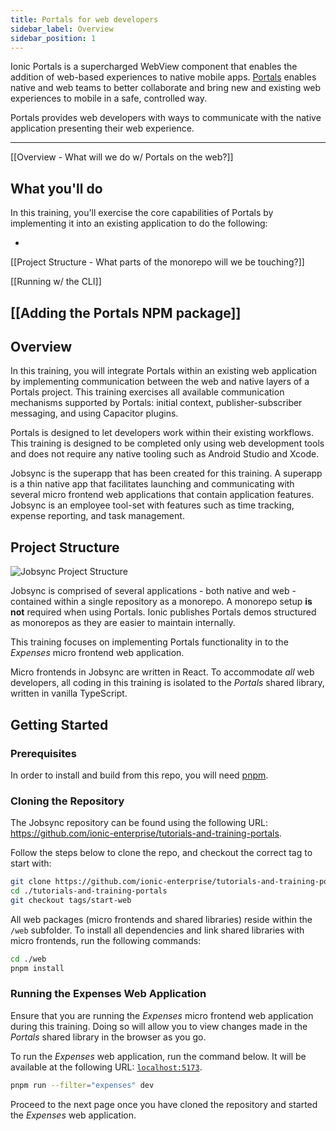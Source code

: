 ```yaml
---
title: Portals for web developers
sidebar_label: Overview
sidebar_position: 1
---
```


Ionic Portals is a supercharged WebView component that enables the addition of web-based experiences to native mobile apps. <a href="https://ionic.io/docs/portals" target="_blank">Portals</a> enables native and web teams to better collaborate and bring new and existing web experiences to mobile in a safe, controlled way.

Portals provides web developers with ways to communicate with the native application presenting their web experience.

---

[[Overview - What will we do w/ Portals on the web?]]

## What you'll do

In this training, you'll exercise the core capabilities of Portals by implementing it into an existing application to do the following:

- 


[[Project Structure - What parts of the monorepo will we be touching?]]

[[Running w/ the CLI]]

[[Adding the Portals NPM package]]
---


## Overview

In this training, you will integrate Portals within an existing web application by implementing communication between the web and native layers of a Portals project. This training exercises all available communication mechanisms supported by Portals: initial context, publisher-subscriber messaging, and using Capacitor plugins.  

Portals is designed to let developers work within their existing workflows. This training is designed to be completed only using web development tools and does not require any native tooling such as Android Studio and Xcode.

Jobsync is the superapp that has been created for this training. A superapp is a thin native app that facilitates launching and communicating with several micro frontend web applications that contain application features. Jobsync is an employee tool-set with features such as time tracking, expense reporting, and task management.

## Project Structure

<div style={{float: "right", maxWidth: "550px", marginLeft: "40px"}}>

![Jobsync Project Structure](/img/jobsync-project-structure-web.png)

</div>

Jobsync is comprised of several applications - both native and web - contained within a single repository as a monorepo. A monorepo setup **is not** required when using Portals. Ionic publishes Portals demos structured as monorepos as they are easier to maintain internally.

This training focuses on implementing Portals functionality in to the _Expenses_ micro frontend web application.

Micro frontends in Jobsync are written in React. To accommodate _all_ web developers, all coding in this training is isolated to the _Portals_ shared library, written in vanilla TypeScript.

<div style={{ clear: 'both'}}></div>

## Getting Started 

### Prerequisites

In order to install and build from this repo, you will need <a href="https://pnpm.io" target="_blank">pnpm</a>.

### Cloning the Repository

The Jobsync repository can be found using the following URL: <a href="https://github.com/ionic-enterprise/tutorials-and-training-portals" target="_blank">https://github.com/ionic-enterprise/tutorials-and-training-portals</a>.

Follow the steps below to clone the repo, and checkout the correct tag to start with:

```bash
git clone https://github.com/ionic-enterprise/tutorials-and-training-portals
cd ./tutorials-and-training-portals
git checkout tags/start-web
```

All web packages (micro frontends and shared libraries) reside within the `/web` subfolder. To install all dependencies and link shared libraries with micro frontends, run the following commands:

```bash
cd ./web
pnpm install
```

### Running the Expenses Web Application

Ensure that you are running the _Expenses_ micro frontend web application during this training. Doing so will allow you to view changes made in the _Portals_ shared library in the browser as you go. 

To run the _Expenses_ web application, run the command below. It will be available at the following URL: [`localhost:5173`](http://localhost:5173).

```bash
pnpm run --filter="expenses" dev
```

Proceed to the next page once you have cloned the repository and started the _Expenses_ web application.